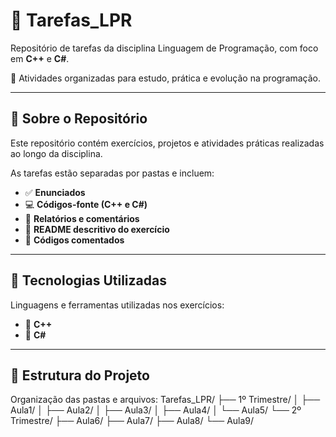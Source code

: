 # 📘 Tarefas_LPR

Repositório de tarefas da disciplina Linguagem de Programação, com foco em **C++** e **C#**.

🧠 Atividades organizadas para estudo, prática e evolução na programação.

---

## 📌 Sobre o Repositório

Este repositório contém exercícios, projetos e atividades práticas realizadas ao longo da disciplina.

As tarefas estão separadas por pastas e incluem:

- ✅ **Enunciados**
- 💻 **Códigos-fonte (C++ e C#)**
- 📝 **Relatórios e comentários**
- 📄 **README descritivo do exercício**
- 💬 **Códigos comentados**

---

## 💼 Tecnologias Utilizadas

Linguagens e ferramentas utilizadas nos exercícios:

- 🔹 **C++**
- 🔸 **C#**

---

## 📂 Estrutura do Projeto

Organização das pastas e arquivos:
  Tarefas_LPR/
  ├── 1º Trimestre/
  │ ├── Aula1/
  │ ├── Aula2/
  │ ├── Aula3/
  │ ├── Aula4/
  │ └── Aula5/
  └── 2º Trimestre/
  ├── Aula6/
  ├── Aula7/
  ├── Aula8/
  └── Aula9/




